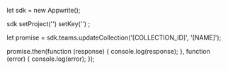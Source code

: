 let sdk = new Appwrite();

sdk
    setProject('')
    setKey('')
;

let promise = sdk.teams.updateCollection('[COLLECTION_ID]', '[NAME]');

promise.then(function (response) {
    console.log(response);
}, function (error) {
    console.log(error);
});